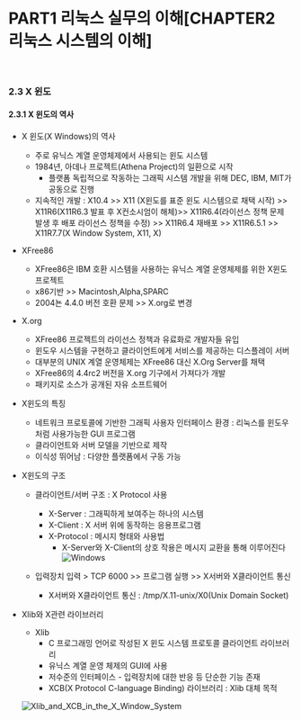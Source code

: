 # PART1 리눅스 실무의 이해[CHAPTER2 리눅스 시스템의 이해]


<br>


### 2.3 X 윈도

#### 2.3.1 X 윈도의 역사

- X 윈도(X Windows)의 역사 
    - 주로 유닉스 계열 운영체제에서 사용되는 윈도 시스템
    - 1984년, 아데나 프로젝트(Athena Project)의 일환으로 시작
        - 플랫폼 독립적으로 작동하는 그래픽 시스템 개발을 위해 DEC, IBM, MIT가 공동으로 진행
    - 지속적인 개발 : X10.4 >> X11 (X윈도를 표준 윈도 시스템으로 채택 시작) >> X11R6(X11R6.3 발표 후 X컨소시엄이 해체)>> X11R6.4(라이선스 정책 문제 발생 후 배포 라이선스 정책을 수정) >> X11R6.4 재배포 >> X11R6.5.1 >> X11R7.7(X Window System, X11, X)

- XFree86
    - XFree86은 IBM 호환 시스템을 사용하는 유닉스 계열 운영체제를 위한 X윈도 프로젝트
    - x86기반 >> Macintosh,Alpha,SPARC 
    - 2004뇬 4.4.0 버전 호환 문제 >> X.org로 변경

- X.org
    - XFree86 프로젝트의 라이선스 정책과 유료화로 개발자들 유입
    - 윈도우 시스템을 구현하고 클라이언트에게 서비스를 제공하는 디스플레이 서버
    - 대부분의 UNIX 계열 운영체제는 XFree86 대신 X.Org Server를 채택
    - XFree86의 4.4rc2 버전을 X.org 기구에서 가져다가 개발
    - 패키지로 소스가 공개된 자유 소프트웨어

- X윈도의 특징
    - 네트워크 프로토콜에 기반한 그래픽 사용자 인터페이스 환경 : 리눅스를 윈도우 처럼 사용가능한 GUI 프로그램
    - 클라이언트와 서버 모델을 기반으로 제작
    - 이식성 뛰어남 : 다양한 플랫폼에서 구동 가능 

- X윈도의 구조
    - 클라이언트/서버 구조 : X Protocol 사용
        - X-Server : 그래픽하게 보여주는 하나의 시스템
        - X-Client : X 서버 위에 동작하는 응용프로그램 
        - X-Protocol : 메시지 형태와 사용법 
            - X-Server와 X-Client의 상호 작용은 메시지 교환을 통해 이루어진다
    ![Windows](https://user-images.githubusercontent.com/93310395/223637172-7b28e1bb-a626-49dd-8be9-8dd81b069b2d.JPG)

    - 입력장치 입력 > TCP 6000 >> 프로그램 실행 >> X서버와 X클라이언트 통신 
        - X서버와 X클라이언트 통신 : /tmp/X.11-unix/X0(Unix Domain Socket)

- Xlib와 X관련 라이브러리
    - Xlib  
        - C 프로그래밍 언어로 작성된 X 윈도 시스템 프로토콜 클라이언트 라이브러리
        - 유닉스 계열 운영 체제의 GUI에 사용
        - 저수준의 인터페이스 - 입력장치에 대한 반응 등 단순한 기능 존재
        - XCB(X Protocol C-language Binding) 라이브러리 : Xlib 대체 목적

    ![Xlib_and_XCB_in_the_X_Window_System](https://user-images.githubusercontent.com/93310395/223638628-ae90b89f-1c8a-4475-bda9-2a8d1300c1f0.png)






                     
